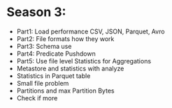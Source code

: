 

# Season 3:
- Part1: Load performance CSV, JSON, Parquet, Avro
- Part2: File formats how they work
- Part3: Schema use
- Part4: Predicate Pushdown
- Part5: Use file level Statistics for Aggregations
- Metastore and statistics with analyze
- Statistics in Parquet table
- Small file problem
- Partitions and max Partition Bytes
- Check if more